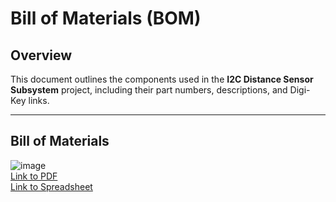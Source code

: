 # Bill of Materials (BOM)

## Overview
This document outlines the components used in the **I2C Distance Sensor Subsystem** project, including their part numbers, descriptions, and Digi-Key links.

---

## Bill of Materials
![image](https://github.com/user-attachments/assets/f5f89b50-3bdc-4365-a86a-905315a2b97e) <br>
[Link to PDF](https://github.com/user-attachments/files/19037976/EGR.314.BOM.-.Sheet2.2.pdf) <br>
[Link to Spreadsheet](https://github.com/user-attachments/files/19037987/EGR.314.BOM.xlsx)
